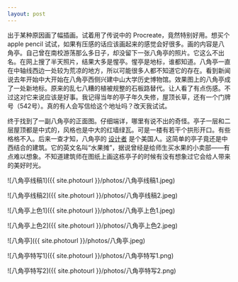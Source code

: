 ```yaml
---
layout: post
---
```


出于某种原因画了幅插画。试着用了传说中的 Procreate，竟然特别好用。想买个 apple pencil 试试，如果有压感的话应该画起来的感觉会好很多。画的内容是八角亭。自己曾在南校游荡那么多日子，却没留下一张八角亭的照片。它这么不出名。在网上搜了半天照片，结果大多是惺亭。惺亭是地标，谁都知道。八角亭一直在中轴线西边一处较为荒凉的地方，所以可能很多人都不知道它的存在。看到新闻说去年开始中大开始在八角亭西侧兴建中山大学历史博物馆。效果图上的八角亭成了一处新地标。原来的乱七八糟的植被规整的石板路替代。让人看了有点伤感。不过这对它来说应该是好事。我记得当年的亭子年久失修，屋顶长草，还有一个门牌号（542号）。真的有人会写信给这个地址吗？改天我试试。

终于找到了一副八角亭的正面图。仔细端详，哪里有说不出的奇怪。亭子一层和二层屋顶都是中式的，风格也是中大的红墙绿瓦。可是一楼有若干个拱形开口。有些格格不入。后来一查才知，八角亭的 [设计者](https://en.wikipedia.org/wiki/James_R._Edmunds_Jr.) 是个美国人。这简单的亭子竟还是中西结合的建筑。它的英文名叫“水果摊”，据说曾经是给师生买水果的小卖部——有点难以想象。不知道建筑师在图纸上画这栋亭子的时候有没有想象过它会给人带来的美好时光。

![八角亭线稿1]({{ site.photourl }}/photos/八角亭线稿1.jpeg)

![八角亭线稿2]({{ site.photourl }}/photos/八角亭线稿2.jpeg)

![八角亭上色1]({{ site.photourl }}/photos/八角亭上色1.jpeg)

![八角亭上色2]({{ site.photourl }}/photos/八角亭上色2.jpeg)

![八角亭]({{ site.photourl }}/photos/八角亭.jpeg)

![八角亭特写1]({{ site.photourl }}/photos/八角亭特写1.png)

![八角亭特写2]({{ site.photourl }}/photos/八角亭特写2.png)